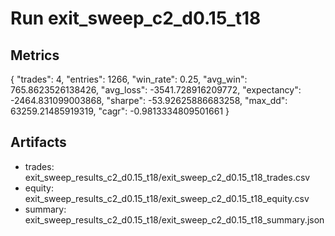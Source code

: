 # Run exit_sweep_c2_d0.15_t18

## Metrics
{
  "trades": 4,
  "entries": 1266,
  "win_rate": 0.25,
  "avg_win": 765.8623526138426,
  "avg_loss": -3541.728916209772,
  "expectancy": -2464.831099003868,
  "sharpe": -53.92625886683258,
  "max_dd": 63259.21485919319,
  "cagr": -0.9813334809501661
}

## Artifacts
- trades: exit_sweep_results_c2_d0.15_t18/exit_sweep_c2_d0.15_t18_trades.csv
- equity: exit_sweep_results_c2_d0.15_t18/exit_sweep_c2_d0.15_t18_equity.csv
- summary: exit_sweep_results_c2_d0.15_t18/exit_sweep_c2_d0.15_t18_summary.json